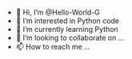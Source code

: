 - 👋 Hi, I’m @Hello-World-G
- 👀 I’m interested in Python code
- 🌱 I’m currently learning Python
- 💞️ I’m looking to collaborate on ...
- 📫 How to reach me ...

<!---
Hello-World-G/Hello-World-G is a ✨ special ✨ repository because its `README.md` (this file) appears on your GitHub profile.
You can click the Preview link to take a look at your changes.
--->
